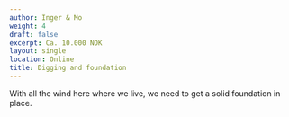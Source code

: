 ```yaml
---
author: Inger & Mo
weight: 4
draft: false
excerpt: Ca. 10.000 NOK
layout: single
location: Online
title: Digging and foundation
---
```


With all the wind here where we live, we need to get a solid foundation in place.
